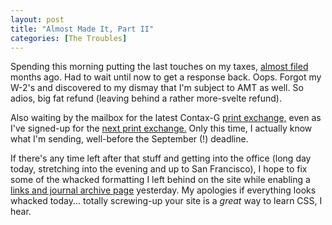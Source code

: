 ```yaml
---
layout: post
title: "Almost Made It, Part II"
categories: [The Troubles]
---
```

Spending this morning putting the last touches on my taxes, <a href="/blog/archives/000034.html">almost filed</a> months ago. Had to wait until now to get a response back. Oops. Forgot my W-2's and discovered to my dismay that I'm subject to AMT as well. So adios, big fat refund (leaving behind a rather more-svelte refund).

Also waiting by the mailbox for the latest Contax-G <a href="http://www.contaxg.com/document.php?id=9335" target="inkframe">print exchange,</a> even as I've signed-up for the <a href="http://www.contaxg.com/document.php?id=10686" target="linkframe">next print exchange.</a> Only this time, I actually know what I'm sending, well-before the September (!) deadline.

If there's any time left after that stuff and getting into the office (long day today, stretching into the evening and up to San Francisco), I hope to fix some of the whacked formatting I left behind on the site while enabling a <a href="/blog/archives.html">links and journal archive page</a> yesterday. My apologies if everything looks whacked today... totally screwing-up your site is a <i>great</i> way to learn CSS, I hear.


